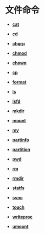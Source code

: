 # 文件命令<a name="ZH-CN_TOPIC_0000001179845925"></a>

-   **[cat](kernel-small-debug-shell-file-cat.md)**  

-   **[cd](kernel-small-debug-shell-file-cd.md)**  

-   **[chgrp](kernel-small-debug-shell-file-chgrp.md)**  

-   **[chmod](kernel-small-debug-shell-file-chmod.md)**  

-   **[chown](kernel-small-debug-shell-file-chown.md)**  

-   **[cp](kernel-small-debug-shell-file-cp.md)**  

-   **[format](kernel-small-debug-shell-file-format.md)**  

-   **[ls](kernel-small-debug-shell-file-ls.md)**  

-   **[lsfd](kernel-small-debug-shell-file-lsfd.md)**  

-   **[mkdir](kernel-small-debug-shell-file-mkdir.md)**  

-   **[mount](kernel-small-debug-shell-file-mount.md)**  

-   **[mv](kernel-small-debug-shell-file-mv.md)**  

-   **[partinfo](kernel-small-debug-shell-file-partinfo.md)**  

-   **[partition](kernel-small-debug-shell-file-partition.md)**  

-   **[pwd](kernel-small-debug-shell-file-pwd.md)**  

-   **[rm](kernel-small-debug-shell-file-rm.md)**  

-   **[rmdir](kernel-small-debug-shell-file-rmdir.md)**  

-   **[statfs](kernel-small-debug-shell-file-statfs.md)**  

-   **[sync](kernel-small-debug-shell-file-sync.md)**  

-   **[touch](kernel-small-debug-shell-file-touch.md)**  

-   **[writeproc](kernel-small-debug-shell-file-write.md)**  

-   **[umount](kernel-small-debug-shell-file-umount.md)**  
